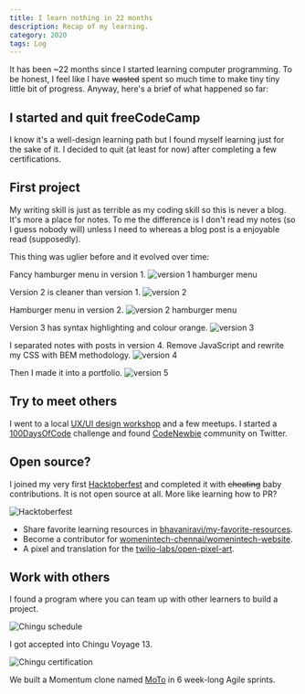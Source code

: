 ```yaml
---
title: I learn nothing in 22 months
description: Recap of my learning.
category: 2020
tags: Log 
---
```


It has been ~22 months since I started learning computer programming. To be honest, I feel like I have ~~wasted~~ spent so much time to make tiny tiny little bit of progress. Anyway, here's a brief of what happened so far:

## I started and quit freeCodeCamp

I know it's a well-design learning path but I found myself learning just for the sake of it. I decided to quit (at least for now) after completing a few certifications.

## First project

My writing skill is just as terrible as my coding skill so this is never a blog. It's more a place for notes. To me the difference is I don't read my notes (so I guess nobody will) unless I need to whereas a blog post is a enjoyable read (supposedly).

This thing was uglier before and it evolved over time:

Fancy hamburger menu in version 1.
![version 1 hamburger menu]({{site.baseurl}}/assets/images/2019/jekyll/v1blogHamburger.gif)

Version 2 is cleaner than version 1.
![version 2]({{site.baseurl}}/assets/images/2019/jekyll/v2blog.gif)

Hamburger menu in version 2.
![version 2 hamburger menu]({{site.baseurl}}/assets/images/2019/jekyll/v2blogHamburger.gif)

Version 3 has syntax highlighting and colour orange.
![version 3]({{site.baseurl}}/assets/images/2019/jekyll/v3blog.gif)

I separated notes with posts in version 4. Remove JavaScript and rewrite my CSS with BEM methodology.
![version 4]({{site.baseurl}}/assets/images/2019/jekyll/v4blog.gif)

Then I made it into a portfolio.
![version 5]({{site.baseurl}}/assets/images/2020/log/v5.gif)

## Try to meet others

I went to a local [UX/UI design workshop](https://github.com/ladieslearningcode/llc-ux) and a few meetups. I started a [100DaysOfCode](https://www.100daysofcode.com/) challenge and found [CodeNewbie](https://www.codenewbie.org/chat) community on Twitter.

## Open source?

I joined my very first [Hacktoberfest](https://hacktoberfest.digitalocean.com/) and completed it with ~~cheating~~ baby contributions. It is not open source at all. More like learning how to PR?

![Hacktoberfest]({{site.baseurl}}/assets/images/2019/opensource/hacktoberfest2019.PNG)

- Share favorite learning resources in [bhavaniravi/my-favorite-resources](https://github.com/bhavaniravi/my-favorite-resources).
- Become a contributor for [womenintech-chennai/womenintech-website](https://github.com/womenintech-chennai/womenintech-website).
- A pixel and translation for the [twilio-labs/open-pixel-art](https://github.com/twilio-labs/open-pixel-art).

## Work with others

I found a program where you can team up with other learners to build a project.

![Chingu schedule]({{site.baseurl}}/assets/images/2019/chingu/chinguSchedule.PNG)

I got accepted into Chingu Voyage 13.

![Chingu certification]({{site.baseurl}}/assets/images/2019/chingu/chinguCert.PNG)

We built a Momentum clone named [MoTo](https://medium.com/@mingyong/introducing-moto-from-chingu-voyage-13-c1c1f9e98f80) in 6 week-long Agile sprints.
